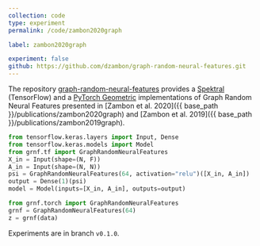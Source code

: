 ```yaml
---
collection: code
type: experiment
permalink: /code/zambon2020graph

label: zambon2020graph

experiment: false
github: https://github.com/dzambon/graph-random-neural-features.git
---
```


The repository [graph-random-neural-features](https://github.com/dzambon/graph-random-neural-features.git) provides a [Spektral](graphneural.network) (TensorFlow) and a [PyTorch Geometric](https://github.com/rusty1s/pytorch_geometric) implementations of Graph Random Neural Features presented in [Zambon et al. 2020]({{ base_path }}/publications/zambon2020graph) and [Zambon et al. 2019]({{ base_path }}/publications/zambon2019graph).

```python
from tensorflow.keras.layers import Input, Dense
from tensorflow.keras.models import Model
from grnf.tf import GraphRandomNeuralFeatures
X_in = Input(shape=(N, F))
A_in = Input(shape=(N, N))
psi = GraphRandomNeuralFeatures(64, activation="relu")([X_in, A_in])
output = Dense(1)(psi)
model = Model(inputs=[X_in, A_in], outputs=output)
```

```python
from grnf.torch import GraphRandomNeuralFeatures
grnf = GraphRandomNeuralFeatures(64)
z = grnf(data)
```

Experiments are in branch `v0.1.0`.